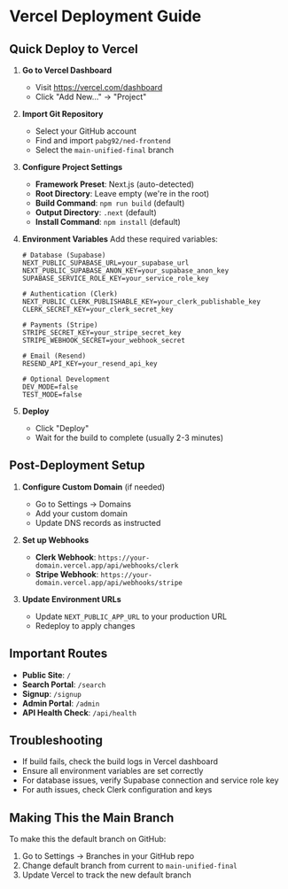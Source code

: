 # Vercel Deployment Guide

## Quick Deploy to Vercel

1. **Go to Vercel Dashboard**
   - Visit https://vercel.com/dashboard
   - Click "Add New..." → "Project"

2. **Import Git Repository**
   - Select your GitHub account
   - Find and import `pabg92/ned-frontend`
   - Select the `main-unified-final` branch

3. **Configure Project Settings**
   - **Framework Preset**: Next.js (auto-detected)
   - **Root Directory**: Leave empty (we're in the root)
   - **Build Command**: `npm run build` (default)
   - **Output Directory**: `.next` (default)
   - **Install Command**: `npm install` (default)

4. **Environment Variables**
   Add these required variables:
   ```
   # Database (Supabase)
   NEXT_PUBLIC_SUPABASE_URL=your_supabase_url
   NEXT_PUBLIC_SUPABASE_ANON_KEY=your_supabase_anon_key
   SUPABASE_SERVICE_ROLE_KEY=your_service_role_key

   # Authentication (Clerk)
   NEXT_PUBLIC_CLERK_PUBLISHABLE_KEY=your_clerk_publishable_key
   CLERK_SECRET_KEY=your_clerk_secret_key

   # Payments (Stripe)
   STRIPE_SECRET_KEY=your_stripe_secret_key
   STRIPE_WEBHOOK_SECRET=your_webhook_secret

   # Email (Resend)
   RESEND_API_KEY=your_resend_api_key

   # Optional Development
   DEV_MODE=false
   TEST_MODE=false
   ```

5. **Deploy**
   - Click "Deploy"
   - Wait for the build to complete (usually 2-3 minutes)

## Post-Deployment Setup

1. **Configure Custom Domain** (if needed)
   - Go to Settings → Domains
   - Add your custom domain
   - Update DNS records as instructed

2. **Set up Webhooks**
   - **Clerk Webhook**: `https://your-domain.vercel.app/api/webhooks/clerk`
   - **Stripe Webhook**: `https://your-domain.vercel.app/api/webhooks/stripe`

3. **Update Environment URLs**
   - Update `NEXT_PUBLIC_APP_URL` to your production URL
   - Redeploy to apply changes

## Important Routes

- **Public Site**: `/`
- **Search Portal**: `/search`
- **Signup**: `/signup`
- **Admin Portal**: `/admin`
- **API Health Check**: `/api/health`

## Troubleshooting

- If build fails, check the build logs in Vercel dashboard
- Ensure all environment variables are set correctly
- For database issues, verify Supabase connection and service role key
- For auth issues, check Clerk configuration and keys

## Making This the Main Branch

To make this the default branch on GitHub:
1. Go to Settings → Branches in your GitHub repo
2. Change default branch from current to `main-unified-final`
3. Update Vercel to track the new default branch